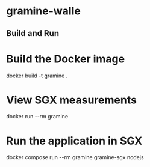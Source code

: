 # gramine-walle

## Build and Run

# Build the Docker image
docker build -t gramine .

# View SGX measurements
docker run --rm gramine

# Run the application in SGX
docker compose run --rm gramine gramine-sgx nodejs
